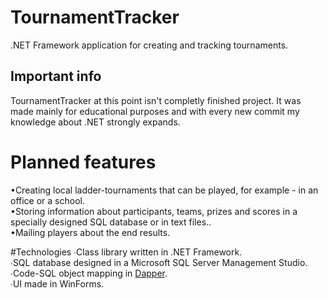 # TournamentTracker
.NET Framework application for creating and tracking tournaments.

## Important info
TournamentTracker at this point isn't completly finished project. It was made mainly for educational purposes and with every new commit my knowledge about .NET strongly expands.

# Planned features
•Creating local ladder-tournaments that can be played, for example - in an office or a school.<br/>
•Storing information about participants, teams, prizes and scores in a specially designed SQL database or in text files..<br/>
•Mailing players about the end results.<br/>

#Technologies
∙Class library written in .NET Framework.<br/>
∙SQL database designed in a Microsoft SQL Server Management Studio.<br/>
∙Code-SQL object mapping in [Dapper](https://github.com/StackExchange/Dapper).<br/>
∙UI made in WinForms.<br/>
